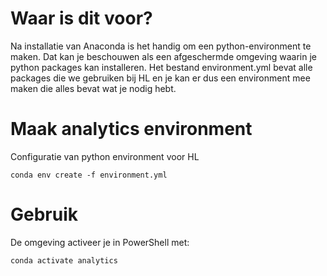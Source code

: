 # Waar is dit voor?
Na installatie van Anaconda is het handig om een python-environment te maken. Dat kan je beschouwen als een afgeschermde omgeving waarin je python packages kan installeren. Het bestand environment.yml bevat alle packages die we gebruiken bij HL en je kan er dus een environment mee maken die alles bevat wat je nodig hebt.

# Maak analytics environment
Configuratie van python environment voor HL


    conda env create -f environment.yml
    
# Gebruik
De omgeving activeer je in PowerShell met:

    conda activate analytics
    
